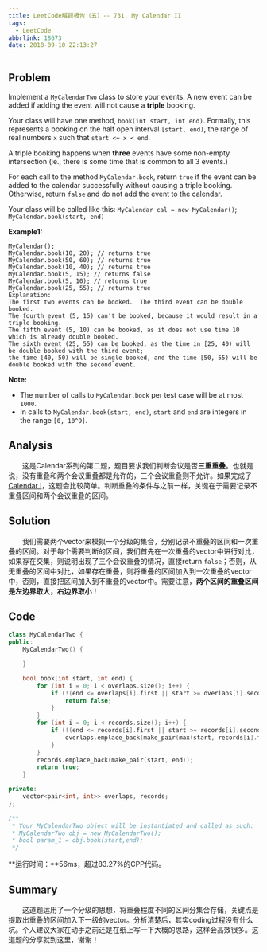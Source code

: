 ```yaml
---
title: LeetCode解题报告（五）-- 731. My Calendar II
tags:
  - LeetCode
abbrlink: 18673
date: 2018-09-10 22:13:27
---
```

## Problem
Implement a `MyCalendarTwo` class to store your events. A new event can be added if adding the event will not cause a **triple** booking.

Your class will have one method, `book(int start, int end)`. Formally, this represents a booking on the half open interval `[start, end)`, the range of real numbers `x` such that `start <= x < end`.

A triple booking happens when **three** events have some non-empty intersection (ie., there is some time that is common to all 3 events.)

For each call to the method `MyCalendar.book`, return `true` if the event can be added to the calendar successfully without causing a triple booking. Otherwise, return `false` and do not add the event to the calendar.

Your class will be called like this: `MyCalendar cal = new MyCalendar()`; `MyCalendar.book(start, end)`
<!-- more -->

**Example1:**
```
MyCalendar();
MyCalendar.book(10, 20); // returns true
MyCalendar.book(50, 60); // returns true
MyCalendar.book(10, 40); // returns true
MyCalendar.book(5, 15); // returns false
MyCalendar.book(5, 10); // returns true
MyCalendar.book(25, 55); // returns true
Explanation:
The first two events can be booked.  The third event can be double booked.
The fourth event (5, 15) can't be booked, because it would result in a triple booking.
The fifth event (5, 10) can be booked, as it does not use time 10 which is already double booked.
The sixth event (25, 55) can be booked, as the time in [25, 40) will be double booked with the third event;
the time [40, 50) will be single booked, and the time [50, 55) will be double booked with the second event.
```

**Note:**
  + The number of calls to `MyCalendar.book` per test case will be at most `1000`.
  + In calls to `MyCalendar.book(start, end)`, `start` and `end` are integers in the range `[0, 10^9]`.



## Analysis
&emsp;&emsp;这是Calendar系列的第二题，题目要求我们判断会议是否**三重重叠**。也就是说，没有重叠和两个会议重叠都是允许的，三个会议重叠则不允许。如果完成了[Calendar Ⅰ](https://leungyukshing.github.io/archives/LeetCode%E8%A7%A3%E9%A2%98%E6%8A%A5%E5%91%8A%EF%BC%88%E5%9B%9B%EF%BC%89--%20729.%20My%20Calendar%20I.html)，这题会比较简单。判断重叠的条件与之前一样，关键在于需要记录不重叠区间和两个会议重叠的区间。

## Solution
&emsp;&emsp;我们需要两个vector来模拟一个分级的集合，分别记录不重叠的区间和一次重叠的区间。对于每个需要判断的区间，我们首先在一次重叠的vector中进行对比，如果存在交集，则说明出现了三个会议重叠的情况，直接return `false`；否则，从无重叠的区间中对比，如果存在重叠，则将重叠的区间加入到一次重叠的vector中，否则，直接把区间加入到不重叠的vector中。需要注意，**两个区间的重叠区间是左边界取大，右边界取小**！

## Code
```C++
class MyCalendarTwo {
public:
    MyCalendarTwo() {

    }

    bool book(int start, int end) {
        for (int i = 0; i < overlaps.size(); i++) {
            if (!(end <= overlaps[i].first || start >= overlaps[i].second)) {
                return false;
            }
        }
        for (int i = 0; i < records.size(); i++) {
            if (!(end <= records[i].first || start >= records[i].second)) {
                overlaps.emplace_back(make_pair(max(start, records[i].first), min(end, records[i].second)));
            }
        }
        records.emplace_back(make_pair(start, end));
        return true;
    }

private:
    vector<pair<int, int>> overlaps, records;
};

/**
 * Your MyCalendarTwo object will be instantiated and called as such:
 * MyCalendarTwo obj = new MyCalendarTwo();
 * bool param_1 = obj.book(start,end);
 */
```
**运行时间：**56ms，超过83.27%的CPP代码。

## Summary
&emsp;&emsp;这道题运用了一个分级的思想，将重叠程度不同的区间分集合存储，关键点是提取出重叠的区间加入下一级的vector。分析清楚后，其实coding过程没有什么坑。个人建议大家在动手之前还是在纸上写一下大概的思路，这样会高效很多。这道题的分享就到这里，谢谢！
